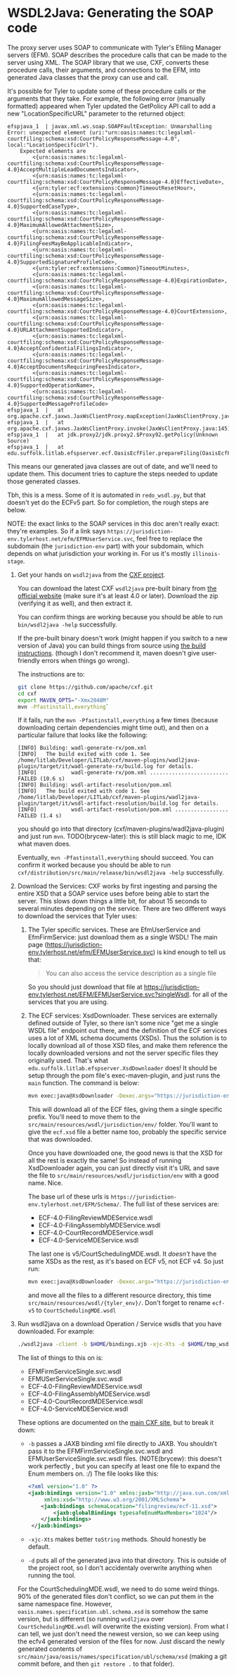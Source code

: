# WSDL2Java: Generating the SOAP code

The proxy server uses SOAP to communicate with Tyler's Efiling Manager servers (EFM). 
SOAP describes the procedure calls that can be made to the server using XML. The SOAP library
that we use, CXF, converts these procedure calls, their arguments, and connections to the EFM,
into generated Java classes that the proxy can use and call.

It's possible for Tyler to update some of these procedure calls or the arguments
that they take. For example, the following error (manually formatted) appeared when Tyler updated the GetPolicy API
call to add a new "LocationSpecificURL" parameter to the returned object:

```log
efspjava_1  | javax.xml.ws.soap.SOAPFaultException: Unmarshalling Error: unexpected element (uri:"urn:oasis:names:tc:legalxml-courtfiling:schema:xsd:CourtPolicyResponseMessage-4.0", local:"LocationSpecificUrl"). 
    Expected elements are 
        <{urn:oasis:names:tc:legalxml-courtfiling:schema:xsd:CourtPolicyResponseMessage-4.0}AcceptMultipleLeadDocumentsIndicator>,
        <{urn:oasis:names:tc:legalxml-courtfiling:schema:xsd:CourtPolicyResponseMessage-4.0}EffectiveDate>,
        <{urn:tyler:ecf:extensions:Common}TimeoutResetHour>,
        <{urn:oasis:names:tc:legalxml-courtfiling:schema:xsd:CourtPolicyResponseMessage-4.0}SupportedCaseType>,
        <{urn:oasis:names:tc:legalxml-courtfiling:schema:xsd:CourtPolicyResponseMessage-4.0}MaximumAllowedAttachmentSize>,
        <{urn:oasis:names:tc:legalxml-courtfiling:schema:xsd:CourtPolicyResponseMessage-4.0}FilingFeesMayBeApplicableIndicator>,
        <{urn:oasis:names:tc:legalxml-courtfiling:schema:xsd:CourtPolicyResponseMessage-4.0}SupportedSignatureProfileCode>,
        <{urn:tyler:ecf:extensions:Common}TimeoutMinutes>,
        <{urn:oasis:names:tc:legalxml-courtfiling:schema:xsd:CourtPolicyResponseMessage-4.0}ExpirationDate>,
        <{urn:oasis:names:tc:legalxml-courtfiling:schema:xsd:CourtPolicyResponseMessage-4.0}MaximumAllowedMessageSize>,
        <{urn:oasis:names:tc:legalxml-courtfiling:schema:xsd:CourtPolicyResponseMessage-4.0}CourtExtension>,
        <{urn:oasis:names:tc:legalxml-courtfiling:schema:xsd:CourtPolicyResponseMessage-4.0}URLAttachmentSupportedIndicator>,
        <{urn:oasis:names:tc:legalxml-courtfiling:schema:xsd:CourtPolicyResponseMessage-4.0}AcceptConfidentialFilingsIndicator>,
        <{urn:oasis:names:tc:legalxml-courtfiling:schema:xsd:CourtPolicyResponseMessage-4.0}AcceptDocumentsRequiringFeesIndicator>,
        <{urn:oasis:names:tc:legalxml-courtfiling:schema:xsd:CourtPolicyResponseMessage-4.0}SupportedOperationName>,
        <{urn:oasis:names:tc:legalxml-courtfiling:schema:xsd:CourtPolicyResponseMessage-4.0}SupportedMessageProfileCode> 
efspjava_1  |   at org.apache.cxf.jaxws.JaxWsClientProxy.mapException(JaxWsClientProxy.java:195)
efspjava_1  |   at org.apache.cxf.jaxws.JaxWsClientProxy.invoke(JaxWsClientProxy.java:145)
efspjava_1  |   at jdk.proxy2/jdk.proxy2.$Proxy92.getPolicy(Unknown Source)
efspjava_1  |   at edu.suffolk.litlab.efspserver.ecf.OasisEcfFiler.prepareFiling(OasisEcfFiler.java:163)
```

This means our generated java classes are out of date, and we'll need to update
them. This document tries to capture the steps needed to update those generated classes.

Tbh, this is a mess. Some of it is automated in `redo_wsdl.py`, but that doesn't yet do the ECFv5 part.
So for completion, the rough steps are below.

NOTE: the exact links to the SOAP services in this doc aren't really exact: they're examples.
So if a link says `https://jurisdiction-env.tylerhost.net/efm/EFMUserService.svc`, feel free to replace
the subdomain (the `jurisdiction-env` part) with your subdomain, which depends on what jurisdiction your
working in. For us it's mostly `illinois-stage`.

1. Get your hands on `wsdl2java` from the [CXF project](https://cxf.apache.org/).

   You can download the latest CXF `wsdl2java` pre-built binary from
   [the official website](https://cxf.apache.org/download.html) (make sure it's at least 4.0 or later).
   Download the zip (verifying it as well), and then extract it.

   You can confirm things are working because you should be able to run `bin/wsdl2java -help`
   successfully.

   If the pre-built binary doesn't work (might happen if you switch to a new version of Java)
   you can build things from source using [the build instructions](https://github.com/apache/cxf/blob/master/BUILDING.txt).
   (though I don't recommend it, maven doesn't give user-friendly errors when things go wrong).

   The instructions are to:

   ```bash
   git clone https://github.com/apache/cxf.git
   cd cxf
   export MAVEN_OPTS="-Xmx2048M"
   mvn -Pfastinstall,everything`
   ```

   If it fails, run the `mvn -Pfastinstall,everything` a few times (because downloading certain dependencies might time out),
   and then on a particular failure that looks like the following:

   ```log
   [INFO] Building: wadl-generate-rx/pom.xml
   [INFO]   The build exited with code 1. See /home/litlab/Developer/LITLab/cxf/maven-plugins/wadl2java-plugin/target/it/wadl-generate-rx/build.log for details.
   [INFO]           wadl-generate-rx/pom.xml ......................... FAILED (10.6 s)
   [INFO] Building: wsdl-artifact-resolution/pom.xml
   [INFO]   The build exited with code 1. See /home/litlab/Developer/LITLab/cxf/maven-plugins/wadl2java-plugin/target/it/wsdl-artifact-resolution/build.log for details.
   [INFO]           wsdl-artifact-resolution/pom.xml ................. FAILED (1.4 s)
   ```

   you should go into that directory (cxf/maven-plugins/wadl2java-plugin) and just run `mvn`.
   TODO(brycew-later): this is still black magic to me, IDK what maven does.

   Eventually, `mvn -Pfastinstall,everything` should succeed. You can confirm it worked
   because you should be able to run `cxf/distribution/src/main/release/bin/wsdl2java -help`
   successfully.

2. Download the Services:
   CXF works by first ingesting and parsing the entire XSD that a SOAP service uses before
   being able to start the server. This slows down things a little bit, for about 15 seconds to several
   minutes depending on the service. There are two different ways to download the services that Tyler uses:
   1. The Tyler specific services. These are EfmUserService and EfmFirmService: just download them as a single WSDL!
      The main page (<https://jurisdiction-env.tylerhost.net/efm/EFMUserService.svc>) is kind enough to tell us that:

      > You can also access the service description as a single file

      So you should just download that file at <https://jurisdiction-env.tylerhost.net/EFM/EFMUserService.svc?singleWsdl>.
      for all of the services that you are using.

   2. The ECF services: XsdDownloader. These services are externally defined outside of Tyler, so there isn't
      some nice "get me a single WSDL file" endpoint out there, and the definition of the ECF services uses a
      lot of XML schema documents (XSDs). Thus the solution is to locally download all of those XSD files, and
      make them reference the locally downloaded versions and not the server specific files they originally used.
      That's what `edu.suffolk.litlab.efspserver.XsdDownloader` does! It should be setup through
      the pom file's exec-maven-plugin, and just runs the `main` function. The command is below:

      ```bash
      mvn exec:java@XsdDownloader -Dexec.args="https://jurisdiction-env.tylerhost.net/EFM/Schema/ECF-4.0-FilingReviewMDEService.wsdl ecf"
      ```

      This will download all of the ECF files, giving them a single specific prefix. You'll need to move them
      to the `src/main/resources/wsdl/jurisdiction/env/` folder. You'll want to give the `ecf.xsd` file a better name too,
      probably the specific service that was downloaded.

      Once you have downloaded one, the good news is that the XSD for all the rest is exactly the same!
      So instead of running XsdDownloader again, you can just directly visit it's URL and save the file
      to `src/main/resources/wsdl/jurisdiction/env` with a good name. Nice.

      The base url of these urls is `https://jurisdiction-env.tylerhost.net/EFM/Schema/`.
      The full list of these services are:
      * ECF-4.0-FilingReviewMDEService.wsdl
      * ECF-4.0-FilingAssemblyMDEService.wsdl
      * ECF-4.0-CourtRecordMDEService.wsdl
      * ECF-4.0-ServiceMDEService.wsdl

      The last one is v5/CourtSchedulingMDE.wsdl. It _doesn't_ have the same XSDs as the rest, as it's based on
      ECF v5, not ECF v4. So just run:

      ```bash
      mvn exec:java@XsdDownloader -Dexec.args="https://jurisdiction-env.tylertech.cloud/EFM/Schema/v5/CourtSchedulingMDE.wsdl ecf-v5"
      ```

      and move all the files to a different resource directory, this time `src/main/resources/wsdl/{tyler_env}/`.
      Don't forget to rename `ecf-v5` to `CourtSchedulingMDE.wsdl`


3. Run wsdl2java on a download Operation / Service wsdls that you have downloaded. For example:

   ```bash
   ./wsdl2java -client -b $HOME/bindings.xjb -xjc-Xts -d $HOME/tmp_wsdls/ -verbose ECF-4.0-FilingReviewMDEService.wsdl
   ```

   The list of things to this on is:
   * EFMFirmServiceSingle.svc.wsdl
   * EFMUSerServiceSingle.svc.wsdl
   * ECF-4.0-FilingReviewMDEService.wsdl
   * ECF-4.0-FilingAssemblyMDEService.wsdl
   * ECF-4.0-CourtRecordMDEService.wsdl
   * ECF-4.0-ServiceMDEService.wsdl


   These options are documented on the [main CXF site](http://cxf.apache.org/docs/wsdl-to-java.html),
   but to break it down:

   * `-b` passes a JAXB binding xml file directly to JAXB. You shouldn't pass it to the EFMFirmServiceSingle.svc.wsdl
       and EFMUserServiceSingle.svc.wsdl files.
      (NOTE(brycew): this doesn't work perfectly , but you can specify at least one file to expand the Enum members on. :/)
      The file looks like this:

      ```xml
      <?xml version="1.0" ?>
      <jaxb:bindings version="1.0" xmlns:jaxb="http://java.sun.com/xml/ns/jaxb"
           xmlns:xsd="http://www.w3.org/2001/XMLSchema">
          <jaxb:bindings schemaLocation="filingreview/ecf-11.xsd"> 
              <jaxb:globalBindings typesafeEnumMaxMembers="1024"/>
          </jaxb:bindings>
       </jaxb:bindings>
      ```

   * `-xjc-Xts` makes better `toString` methods. Should honestly be default.
   * `-d` puts all of the generated java into that directory. This is outside of the project root, so I don't accidentaly
     overwrite anything when running the tool.

   For the CourtSchedulingMDE.wsdl, we need to do some weird things. 90% of the generated files don't conflict, so
   we can put them in the same namespace fine. However, `oasis.names.specification.ubl.schema.xsd` is somehow the same version, but is different (so
   running `wsdl2java` over `CourtSchedulingMDE.wsdl` will overwrite the existing version). From what I can tell, we just don't need the newest version,
   so we can keep using the ecfv4 generated version of the files for now. Just discard the newly generated contents of
   `src/main/java/oasis/names/specification/ubl/schema/xsd` (making a git commit before, and then `git restore .` to that folder).


